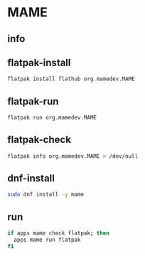 # MAME

## info

## flatpak-install
```sh
flatpak install flathub org.mamedev.MAME
```

## flatpak-run
```sh
flatpak run org.mamedev.MAME
```

## flatpak-check
```sh
flatpak info org.mamedev.MAME > /dev/null
```

## dnf-install
```sh
sudo dnf install -y mame
```

## run
```sh
if apps mame check flatpak; then
  apps mame run flatpak
fi
```
